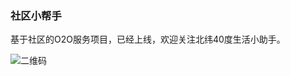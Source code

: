 ### 社区小帮手
基于社区的O2O服务项目，已经上线，欢迎关注北纬40度生活小助手。

![二维码](http://v1.freep.cn/3tb_130928120710wu6o512293.jpg)
